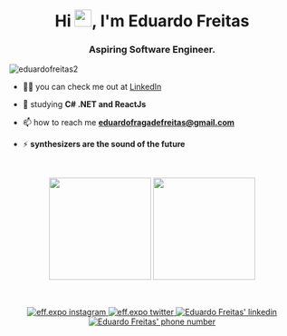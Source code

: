 <h1 align="center">Hi <img src="https://raw.githubusercontent.com/kaueMarques/kaueMarques/master/hi.gif" width="30px">, I'm Eduardo Freitas</h1>
<h3 align="center">Aspiring Software Engineer.</h3>
<p align="left"> <img src="https://komarev.com/ghpvc/?username=eduardofreitas2" alt="eduardofreitas2" /> </p>

- 👨‍💻 you can check me out at [LinkedIn](https://www.linkedin.com/in/eduardofreitas2/)

- 💬 studying **C# .NET and ReactJs**

- 📫 how to reach me **eduardofragadefreitas@gmail.com**

- ⚡ **synthesizers are the sound of the future**

</br>

<p align="center">
    <img height="180em" src="https://github-readme-stats.vercel.app/api?username=eduardofreitas2&show_icons=true&theme=tokyonight" />
    <img height="180em" src="https://github-readme-stats.vercel.app/api/top-langs/?username=eduardofreitas2&layout=compact&langs_count=7&theme=tokyonight" />

</p>

</br>

<p align="center">
  <a href="https://www.instagram.com/eff.expo/">
    <img src="https://img.shields.io/badge/Instagram-E4405F?style=for-the-badge&logo=instagram&logoColor=white" alt="eff.expo instagram" />
  </a>
  <a href="https://www.twitter.com/eff_expo/">
    <img src="https://img.shields.io/badge/Twitter-00ACEE?style=for-the-badge&logo=twitter&logoColor=white" alt="eff.expo twitter" />
  </a>
  <a href="https://www.linkedin.com/in/eduardofreitas2/">
    <img src="https://img.shields.io/badge/LinkedIn-0077B5?style=for-the-badge&logo=linkedin&logoColor=white" alt="Eduardo Freitas' linkedin" />
  </a>
  <a  href="https://api.whatsapp.com/send?phone=48991371929">
    <img src="https://img.shields.io/badge/WhatsApp-25D366?style=for-the-badge&logo=whatsapp&logoColor=white" alt="Eduardo Freitas' phone number" />
  </a>
</p>
